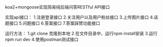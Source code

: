 koa2+mongoose实现简易纯后端问答RESTful API接口

实现api接口：
1.注册登录接口
2.关注用户以及用户粉丝接口
3.上传图片接口
4.话题接口
5.问题接口
6.答案接口
7.答案踩赞功能接口

运行方法：
1.git clone 克隆到本地
2.在文件目录中，运行npm install安装
3.运行 npm run dev
4.使用postman测试接口
